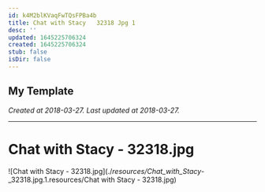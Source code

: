 ```yaml
---
id: k4M2blKVaqFwTQsFPBa4b
title: Chat with Stacy   32318 Jpg 1
desc: ''
updated: 1645225706324
created: 1645225706324
stub: false
isDir: false
---
```

My Template
---

_Created at 2018-03-27._
_Last updated at 2018-03-27._




---

# Chat with Stacy - 32318.jpg


![Chat with Stacy - 32318.jpg](./_resources/Chat_with_Stacy_-_32318.jpg.1.resources/Chat with Stacy - 32318.jpg)

